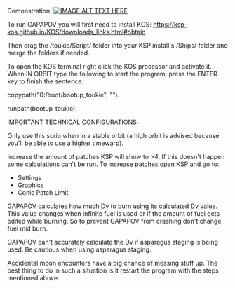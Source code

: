 Demonstration:
[![IMAGE ALT TEXT HERE](http://img.youtube.com/vi/YOUTUBE_VIDEO_ID_HERE/0.jpg)](http://www.youtube.com/watch?v=YOUTUBE_VIDEO_ID_HERE)

To run GAPAPOV you will first need to install KOS:
https://ksp-kos.github.io/KOS/downloads_links.html#obtain

Then drag the /toukie/Script/ folder into your KSP install's /Ships/ folder and merge the folders if needed.

To open the KOS terminal right click the KOS processor and activate it.
When IN ORBIT type the following to start the program, press the ENTER key to finish the sentence:

copypath("0:/boot/bootup_toukie", "").

runpath(bootup_toukie).


IMPORTANT TECHNICAL CONFIGURATIONS:

Only use this scrip when in a stable orbit (a high orbit is advised because you'll be able to use a higher timewarp).

Increase the amount of patches KSP will show to >4. If this doesn't happen some calculations can't be run.
To increase patches open KSP and go to:
  - Settings
  - Graphics
  - Conic Patch Limit

GAPAPOV calculates how much Dv to burn using its calculated Dv value.
This value changes when infinite fuel is used or if the amount of fuel gets edited while burning.
So to prevent GAPAPOV from crashing don't change fuel mid burn.

GAPAPOV can't accurately calculate the Dv if asparagus staging is being used.
Be cautious when using asparagus staging.

Accidental moon encounters have a big chance of messing stuff up.
The best thing to do in such a situation is it restart the program with the steps mentioned above.
